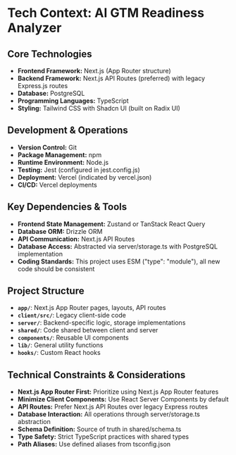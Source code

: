 # Tech Context: AI GTM Readiness Analyzer

## Core Technologies
- **Frontend Framework:** Next.js (App Router structure)
- **Backend Framework:** Next.js API Routes (preferred) with legacy Express.js routes
- **Database:** PostgreSQL
- **Programming Languages:** TypeScript
- **Styling:** Tailwind CSS with Shadcn UI (built on Radix UI)

## Development & Operations
- **Version Control:** Git
- **Package Management:** npm
- **Runtime Environment:** Node.js
- **Testing:** Jest (configured in jest.config.js)
- **Deployment:** Vercel (indicated by vercel.json)
- **CI/CD:** Vercel deployments

## Key Dependencies & Tools
- **Frontend State Management:** Zustand or TanStack React Query
- **Database ORM:** Drizzle ORM
- **API Communication:** Next.js API Routes
- **Database Access:** Abstracted via server/storage.ts with PostgreSQL implementation
- **Coding Standards:** This project uses ESM ("type": "module"), all new code should be consistent

## Project Structure
- **`app/`**: Next.js App Router pages, layouts, API routes
- **`client/src/`**: Legacy client-side code
- **`server/`**: Backend-specific logic, storage implementations
- **`shared/`**: Code shared between client and server
- **`components/`**: Reusable UI components
- **`lib/`**: General utility functions
- **`hooks/`**: Custom React hooks

## Technical Constraints & Considerations
- **Next.js App Router First:** Prioritize using Next.js App Router features
- **Minimize Client Components:** Use React Server Components by default
- **API Routes:** Prefer Next.js API Routes over legacy Express routes
- **Database Interaction:** All operations through server/storage.ts abstraction
- **Schema Definition:** Source of truth in shared/schema.ts
- **Type Safety:** Strict TypeScript practices with shared types
- **Path Aliases:** Use defined aliases from tsconfig.json
